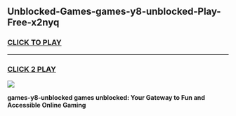 
## Unblocked-Games-games-y8-unblocked-Play-Free-x2nyq
<h3>
<a href="https://premium76.site?title=games-y8-unblocked&ref=20A">CLICK TO PLAY</a></h3>
<hr>

<h3>
<a href="https://premium76.site?title=games-y8-unblocked&ref=20A">CLICK 2 PLAY</a>
  
</h3>

<a href="https://premium76.site?title=games-y8-unblocked&ref=20A"><img src="https://clearcache.store/games.png"></a>


**games-y8-unblocked games unblocked: Your Gateway to Fun and Accessible Online Gaming**
